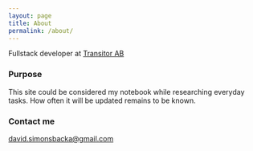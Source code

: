 ```yaml
---
layout: page
title: About
permalink: /about/
---
```


Fullstack developer at [Transitor AB](https://www.comers.se)

### Purpose

This site could be considered my notebook while researching everyday tasks.
How often it will be updated remains to be known.

### Contact me

[david.simonsbacka@gmail.com](mailto:david.simonsbacka@gmail.com)
